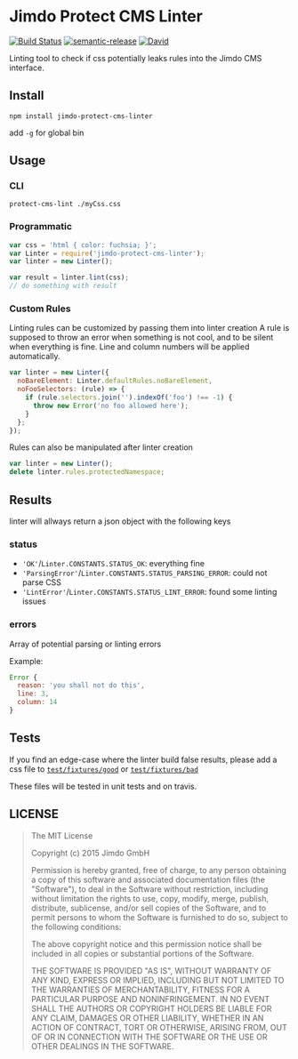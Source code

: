 Jimdo Protect CMS Linter
========================

[![Build Status](https://img.shields.io/travis/Jimdo/protect-cms-linter/master.svg?style=flat-square)](https://travis-ci.org/Jimdo/protect-cms-linter)
[![semantic-release](https://img.shields.io/badge/%20%20%F0%9F%93%A6%F0%9F%9A%80-semantic--release-e10079.svg?style=flat-square)](https://github.com/semantic-release/semantic-release)
[![David](https://img.shields.io/david/Jimdo/protect-cms-linter.svg?style=flat-square)](https://david-dm.org/Jimdo/protect-cms-linter)


Linting tool to check if css potentially leaks rules into the Jimdo CMS interface.


Install
-------

`npm install jimdo-protect-cms-linter`

add `-g` for global bin


Usage
-----

### CLI

`protect-cms-lint ./myCss.css`

### Programmatic

```js
var css = 'html { color: fuchsia; }';
var Linter = require('jimdo-protect-cms-linter');
var linter = new Linter();

var result = linter.lint(css);
// do something with result
```

### Custom Rules

Linting rules can be customized by passing them into linter creation
A rule is supposed to throw an error when something is not cool, and
to be silent when everything is fine. Line and column numbers will
be applied automatically.


```js
var linter = new Linter({
  noBareElement: Linter.defaultRules.noBareElement,
  noFooSelectors: (rule) => {
    if (rule.selectors.join('').indexOf('foo') !== -1) {
      throw new Error('no foo allowed here');
    }
  };
});
```

Rules can also be manipulated after linter creation

```js
var linter = new Linter();
delete linter.rules.protectedNamespace;
```


Results
-------

linter will allways return a json object with the following keys

### status

 - `'OK'`/`Linter.CONSTANTS.STATUS_OK`: everything fine
 - `'ParsingError'`/`Linter.CONSTANTS.STATUS_PARSING_ERROR`: could not parse CSS
 - `'LintError'`/`Linter.CONSTANTS.STATUS_LINT_ERROR`: found some linting issues

### errors

Array of potential parsing or linting errors

Example:

```js
Error {
  reason: 'you shall not do this',
  line: 3,
  column: 14
}
```


Tests
-----

If you find an edge-case where the linter build false results, please
add a css file to [`test/fixtures/good`](https://github.com/Jimdo/protect-cms-linter/tree/master/test/fixtures/good)
or [`test/fixtures/bad`](https://github.com/Jimdo/protect-cms-linter/tree/master/test/fixtures/bad) 

These files will be tested in unit tests and on travis.


LICENSE
-------

> The MIT License
>
> Copyright (c) 2015 Jimdo GmbH
>
> Permission is hereby granted, free of charge, to any person obtaining a copy
> of this software and associated documentation files (the "Software"), to deal
> in the Software without restriction, including without limitation the rights
> to use, copy, modify, merge, publish, distribute, sublicense, and/or sell
> copies of the Software, and to permit persons to whom the Software is
> furnished to do so, subject to the following conditions:
>
> The above copyright notice and this permission notice shall be included in
> all copies or substantial portions of the Software.
>
> THE SOFTWARE IS PROVIDED "AS IS", WITHOUT WARRANTY OF ANY KIND, EXPRESS OR
> IMPLIED, INCLUDING BUT NOT LIMITED TO THE WARRANTIES OF MERCHANTABILITY,
> FITNESS FOR A PARTICULAR PURPOSE AND NONINFRINGEMENT. IN NO EVENT SHALL THE
> AUTHORS OR COPYRIGHT HOLDERS BE LIABLE FOR ANY CLAIM, DAMAGES OR OTHER
> LIABILITY, WHETHER IN AN ACTION OF CONTRACT, TORT OR OTHERWISE, ARISING FROM,
> OUT OF OR IN CONNECTION WITH THE SOFTWARE OR THE USE OR OTHER DEALINGS IN
> THE SOFTWARE.

